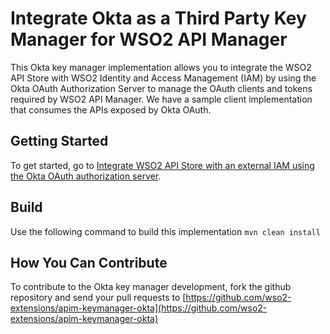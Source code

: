 # Integrate Okta as a Third Party Key Manager for WSO2 API Manager

This Okta key manager implementation allows you to integrate the WSO2 API Store with WSO2 Identity and Access Management (IAM)
by using the Okta OAuth Authorization Server to manage the OAuth clients and tokens required
by WSO2 API Manager. We have a sample client implementation that consumes the APIs exposed by Okta OAuth.

## Getting Started

To get started, go to [Integrate WSO2 API Store with an external IAM using the Okta OAuth authorization server](docs/config.md).

## Build

Use the following command to build this implementation
`mvn clean install`

## How You Can Contribute

To contribute to the Okta key manager development, fork the github repository and send your pull requests to
[https://github.com/wso2-extensions/apim-keymanager-okta](https://github.com/wso2-extensions/apim-keymanager-okta)